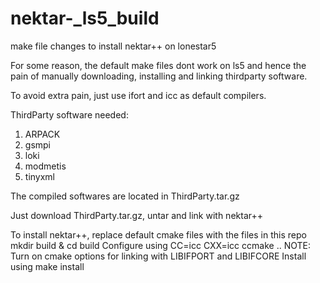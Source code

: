 # nektar-_ls5_build
make file changes to install nektar++ on lonestar5

For some reason, the default make files dont work on ls5 and hence the pain of manually downloading, installing and linking thirdparty software.

To avoid extra pain, just use ifort and icc as default compilers.

ThirdParty software needed:
1) ARPACK
2) gsmpi
3) loki
4) modmetis
5) tinyxml

The compiled softwares are located in ThirdParty.tar.gz

Just download ThirdParty.tar.gz, untar and link with nektar++

To install nektar++, replace default cmake files with the files in this repo
mkdir build & cd build
Configure using CC=icc CXX=icc ccmake ..
NOTE: Turn on cmake options for linking with LIBIFPORT and LIBIFCORE
Install using make install 
